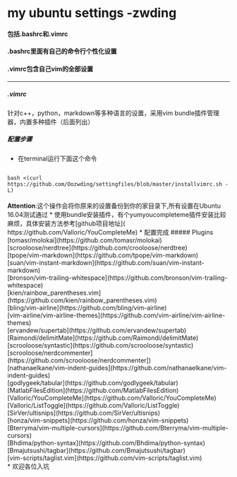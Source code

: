 # my ubuntu settings -zwding
#### 包括.bashrc和.vimrc
#### .bashrc里面有自己的命令行个性化设置
#### .vimrc包含自己vim的全部设置
- - -
##### .vimrc
针对c++，python，markdown等多种语言的设置，采用vim
bundle插件管理器，内置多种插件（后面列出）</br>
##### 配置步骤
* 在terminal运行下面这个命令<br>
<code>
bash <(curl https://github.com/Oozwding/settingfiles/blob/master/installvimrc.sh -L)
</code><br>
<b>Attention</b>:这个操作会将你原来的设置备份到你的家目录下,所有设置在Ubuntu 16.04测试通过
* 使用bundle安装插件，有个yumyoucompleteme插件安装比较麻烦，具体安装方法参考[github项目地址](
https://github.com/Valloric/YouCompleteMe)
* 配置完成
##### Plugins
[tomasr/molokai](https://github.com/tomasr/molokai)<br>
[scrooloose/nerdtree](https://github.com/crooloose/nerdtree)<br>
[tpope/vim-markdown](https://github.com/tpope/vim-markdown)<br>
[suan/vim-instant-markdown](https://github.com/suan/vim-instant-markdown)<br>
[bronson/vim-trailing-whitespace](https://github.com/bronson/vim-trailing-whitespace)<br>
[kien/rainbow_parentheses.vim](https://github.com/kien/rainbow_parentheses.vim)<br>
[bling/vim-airline](https://github.com/bling/vim-airline)<br>
[vim-airline/vim-airline-themes](https://github.com/vim-airline/vim-airline-themes)<br>
[ervandew/supertab](https://github.com/ervandew/supertab)<br>
[Raimondi/delimitMate](https://github.com/Raimondi/delimitMate)<br>
[scrooloose/syntastic](https://github.com/scrooloose/syntastic)<br>
[scrooloose/nerdcommenter](https://github.com/scrooloose/nerdcommenter])<br>
[nathanaelkane/vim-indent-guides](https://github.com/nathanaelkane/vim-indent-guides)<br>
[godlygeek/tabular](https://github.com/godlygeek/tabular)<br>
[MatlabFilesEdition](https://github.com/MatlabFilesEdition)<br>
[Valloric/YouCompleteMe](https://github.com/Valloric/YouCompleteMe)<br>
[Valloric/ListToggle](https://github.com/Valloric/ListToggle)<br>
[SirVer/ultisnips](https://github.com/SirVer/ultisnips)<br>
[honza/vim-snippets](https://github.com/honza/vim-snippets)<br>
[Bterryma/vim-multiple-cursors](https://github.com/Bterryma/vim-multiple-cursors)<br>
[Bhdima/python-syntax](https://github.com/Bhdima/python-syntax)<br>
[Bmajutsushi/tagbar](https://github.com/Bmajutsushi/tagbar)<br>
[vim-scripts/taglist.vim](https://github.com/vim-scripts/taglist.vim)<br>
* 欢迎各位入坑
